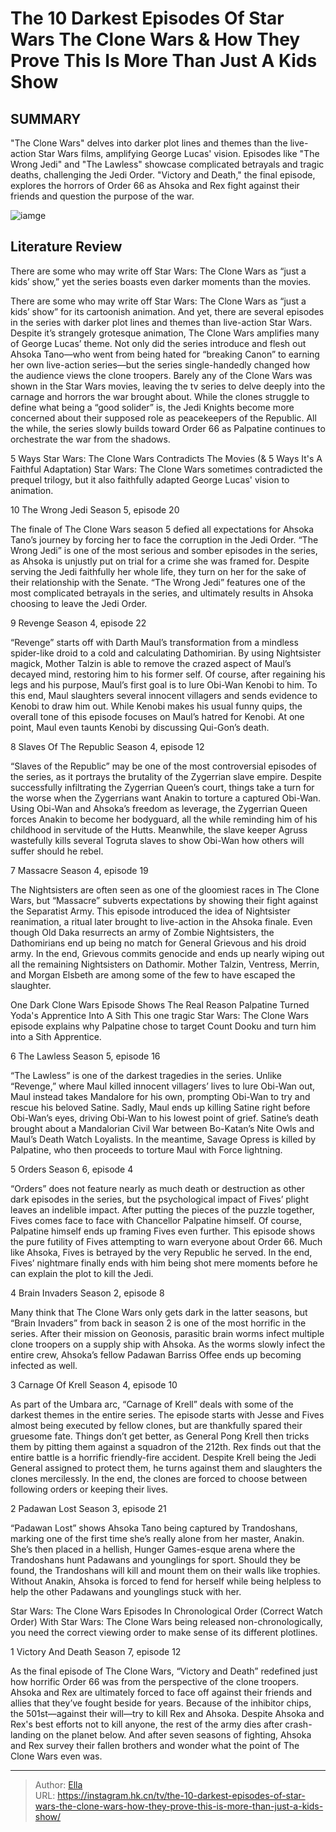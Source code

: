 # The 10 Darkest Episodes Of Star Wars The Clone Wars &amp; How They Prove This Is More Than Just A Kids  Show


## SUMMARY 


 &#34;The Clone Wars&#34; delves into darker plot lines and themes than the live-action Star Wars films, amplifying George Lucas&#39; vision. 
 Episodes like &#34;The Wrong Jedi&#34; and &#34;The Lawless&#34; showcase complicated betrayals and tragic deaths, challenging the Jedi Order. 
 &#34;Victory and Death,&#34; the final episode, explores the horrors of Order 66 as Ahsoka and Rex fight against their friends and question the purpose of the war. 

![iamge](https://static1.srcdn.com/wordpress/wp-content/uploads/2023/12/star-wars-the-clone-wars-10-darkest-episodes.JPG)

## Literature Review
There are some who may write off Star Wars: The Clone Wars as “just a kids’ show,” yet the series boasts even darker moments than the movies.




There are some who may write off Star Wars: The Clone Wars as “just a kids’ show” for its cartoonish animation. And yet, there are several episodes in the series with darker plot lines and themes than live-action Star Wars. Despite it’s strangely grotesque animation, The Clone Wars amplifies many of George Lucas’ theme. Not only did the series introduce and flesh out Ahsoka Tano—who went from being hated for “breaking Canon” to earning her own live-action series—but the series single-handedly changed how the audience views the clone troopers.
Barely any of the Clone Wars was shown in the Star Wars movies, leaving the tv series to delve deeply into the carnage and horrors the war brought about. While the clones struggle to define what being a “good solider” is, the Jedi Knights become more concerned about their supposed role as peacekeepers of the Republic. All the while, the series slowly builds toward Order 66 as Palpatine continues to orchestrate the war from the shadows.
            
 
 5 Ways Star Wars: The Clone Wars Contradicts The Movies (&amp; 5 Ways It&#39;s A Faithful Adaptation) 
Star Wars: The Clone Wars sometimes contradicted the prequel trilogy, but it also faithfully adapted George Lucas&#39; vision to animation.













 








 10  The Wrong Jedi 
Season 5, episode 20
        

The finale of The Clone Wars season 5 defied all expectations for Ahsoka Tano’s journey by forcing her to face the corruption in the Jedi Order. “The Wrong Jedi” is one of the most serious and somber episodes in the series, as Ahsoka is unjustly put on trial for a crime she was framed for. Despite serving the Jedi faithfully her whole life, they turn on her for the sake of their relationship with the Senate. “The Wrong Jedi” features one of the most complicated betrayals in the series, and ultimately results in Ahsoka choosing to leave the Jedi Order.





 9  Revenge 
Season 4, episode 22
        

“Revenge” starts off with Darth Maul’s transformation from a mindless spider-like droid to a cold and calculating Dathomirian. By using Nightsister magick, Mother Talzin is able to remove the crazed aspect of Maul’s decayed mind, restoring him to his former self. Of course, after regaining his legs and his purpose, Maul’s first goal is to lure Obi-Wan Kenobi to him. To this end, Maul slaughters several innocent villagers and sends evidence to Kenobi to draw him out. While Kenobi makes his usual funny quips, the overall tone of this episode focuses on Maul’s hatred for Kenobi. At one point, Maul even taunts Kenobi by discussing Qui-Gon’s death.





 8  Slaves Of The Republic 
Season 4, episode 12


 







“Slaves of the Republic” may be one of the most controversial episodes of the series, as it portrays the brutality of the Zygerrian slave empire. Despite successfully infiltrating the Zygerrian Queen’s court, things take a turn for the worse when the Zygerrians want Anakin to torture a captured Obi-Wan. Using Obi-Wan and Ahsoka’s freedom as leverage, the Zygerrian Queen forces Anakin to become her bodyguard, all the while reminding him of his childhood in servitude of the Hutts. Meanwhile, the slave keeper Agruss wastefully kills several Togruta slaves to show Obi-Wan how others will suffer should he rebel.





 7  Massacre 
Season 4, episode 19
        

The Nightsisters are often seen as one of the gloomiest races in The Clone Wars, but “Massacre” subverts expectations by showing their fight against the Separatist Army. This episode introduced the idea of Nightsister reanimation, a ritual later brought to live-action in the Ahsoka finale. Even though Old Daka resurrects an army of Zombie Nightsisters, the Dathomirians end up being no match for General Grievous and his droid army. In the end, Grievous commits genocide and ends up nearly wiping out all the remaining Nightsisters on Dathomir. Mother Talzin, Ventress, Merrin, and Morgan Elsbeth are among some of the few to have escaped the slaughter.
            
 
 One Dark Clone Wars Episode Shows The Real Reason Palpatine Turned Yoda&#39;s Apprentice Into A Sith 
This one tragic Star Wars: The Clone Wars episode explains why Palpatine chose to target Count Dooku and turn him into a Sith Apprentice.









 6  The Lawless 
Season 5, episode 16


 







“The Lawless” is one of the darkest tragedies in the series. Unlike “Revenge,” where Maul killed innocent villagers’ lives to lure Obi-Wan out, Maul instead takes Mandalore for his own, prompting Obi-Wan to try and rescue his beloved Satine. Sadly, Maul ends up killing Satine right before Obi-Wan’s eyes, driving Obi-Wan to his lowest point of grief. Satine’s death brought about a Mandalorian Civil War between Bo-Katan’s Nite Owls and Maul’s Death Watch Loyalists. In the meantime, Savage Opress is killed by Palpatine, who then proceeds to torture Maul with Force lightning.





 5  Orders 
Season 6, episode 4
        

“Orders” does not feature nearly as much death or destruction as other dark episodes in the series, but the psychological impact of Fives’ plight leaves an indelible impact. After putting the pieces of the puzzle together, Fives comes face to face with Chancellor Palpatine himself. Of course, Palpatine himself ends up framing Fives even further. This episode shows the pure futility of Fives attempting to warn everyone about Order 66. Much like Ahsoka, Fives is betrayed by the very Republic he served. In the end, Fives’ nightmare finally ends with him being shot mere moments before he can explain the plot to kill the Jedi.





 4  Brain Invaders 
Season 2, episode 8
        

Many think that The Clone Wars only gets dark in the latter seasons, but “Brain Invaders” from back in season 2 is one of the most horrific in the series. After their mission on Geonosis, parasitic brain worms infect multiple clone troopers on a supply ship with Ahsoka. As the worms slowly infect the entire crew, Ahsoka’s fellow Padawan Barriss Offee ends up becoming infected as well.





 3  Carnage Of Krell 
Season 4, episode 10


 







As part of the Umbara arc, “Carnage of Krell” deals with some of the darkest themes in the entire series. The episode starts with Jesse and Fives almost being executed by fellow clones, but are thankfully spared their gruesome fate. Things don’t get better, as General Pong Krell then tricks them by pitting them against a squadron of the 212th. Rex finds out that the entire battle is a horrific friendly-fire accident. Despite Krell being the Jedi General assigned to protect them, he turns against them and slaughters the clones mercilessly. In the end, the clones are forced to choose between following orders or keeping their lives.





 2  Padawan Lost 
Season 3, episode 21
        

“Padawan Lost” shows Ahsoka Tano being captured by Trandoshans, marking one of the first time she’s really alone from her master, Anakin. She’s then placed in a hellish, Hunger Games-esque arena where the Trandoshans hunt Padawans and younglings for sport. Should they be found, the Trandoshans will kill and mount them on their walls like trophies. Without Anakin, Ahsoka is forced to fend for herself while being helpless to help the other Padawans and younglings stuck with her.
            
 
 Star Wars: The Clone Wars Episodes In Chronological Order (Correct Watch Order) 
With Star Wars: The Clone Wars being released non-chronologically, you need the correct viewing order to make sense of its different plotlines.









 1  Victory And Death 
Season 7, episode 12


 







As the final episode of The Clone Wars, “Victory and Death” redefined just how horrific Order 66 was from the perspective of the clone troopers. Ahsoka and Rex are ultimately forced to face off against their friends and allies that they’ve fought beside for years. Because of the inhibitor chips, the 501st—against their will—try to kill Rex and Ahsoka. Despite Ahsoka and Rex&#39;s best efforts not to kill anyone, the rest of the army dies after crash-landing on the planet below. And after seven seasons of fighting, Ahsoka and Rex survey their fallen brothers and wonder what the point of The Clone Wars even was. 

---

> Author: [Ella](https://instagram.hk.cn/)  
> URL: https://instagram.hk.cn/tv/the-10-darkest-episodes-of-star-wars-the-clone-wars-how-they-prove-this-is-more-than-just-a-kids-show/  

